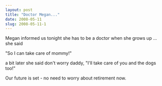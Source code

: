 ```yaml
---
layout: post
title: "Doctor Megan..."
date: 2008-05-11
slug: 2008-05-11-1
---
```


Megan informed us tonight she has to be a doctor when she grows up ... she said 

&quot;So I can take care of mommy!&quot;

a bit later she said don&apos;t worry daddy, &quot;I&apos;ll take care of you and the dogs too!&quot;

Our future is set - no need to worry about retirement now.


